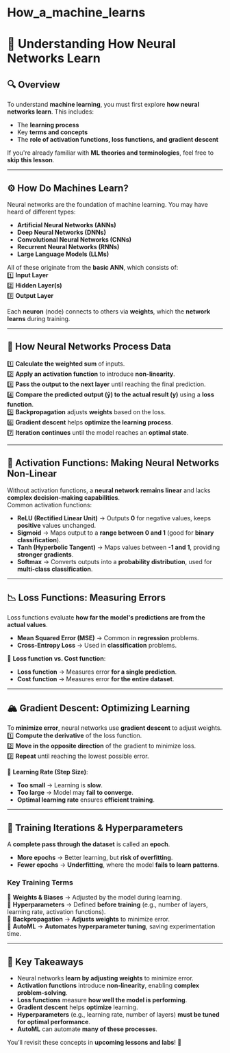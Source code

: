 # How_a_machine_learns

# 🧠 **Understanding How Neural Networks Learn**

## 🔍 **Overview**  
To understand **machine learning**, you must first explore **how neural networks learn**. This includes:  
- The **learning process**  
- Key **terms and concepts**  
- The **role of activation functions, loss functions, and gradient descent**  

If you're already familiar with **ML theories and terminologies**, feel free to **skip this lesson**.

---

## ⚙️ **How Do Machines Learn?**
Neural networks are the foundation of machine learning. You may have heard of different types:  
- **Artificial Neural Networks (ANNs)**  
- **Deep Neural Networks (DNNs)**  
- **Convolutional Neural Networks (CNNs)**  
- **Recurrent Neural Networks (RNNs)**  
- **Large Language Models (LLMs)**  

All of these originate from the **basic ANN**, which consists of:  
1️⃣ **Input Layer**  
2️⃣ **Hidden Layer(s)**  
3️⃣ **Output Layer**  

Each **neuron** (node) connects to others via **weights**, which the **network learns** during training.

---

## 🔢 **How Neural Networks Process Data**
1️⃣ **Calculate the weighted sum** of inputs.  
2️⃣ **Apply an activation function** to introduce **non-linearity**.  
3️⃣ **Pass the output to the next layer** until reaching the final prediction.  
4️⃣ **Compare the predicted output (ŷ) to the actual result (y)** using a **loss function**.  
5️⃣ **Backpropagation** adjusts **weights** based on the loss.  
6️⃣ **Gradient descent** helps **optimize the learning process**.  
7️⃣ **Iteration continues** until the model reaches an **optimal state**.

---

## 🚀 **Activation Functions: Making Neural Networks Non-Linear**
Without activation functions, a **neural network remains linear** and lacks **complex decision-making capabilities**.  
Common activation functions:  
- **ReLU (Rectified Linear Unit)** → Outputs **0** for negative values, keeps **positive** values unchanged.  
- **Sigmoid** → Maps output to a **range between 0 and 1** (good for **binary classification**).  
- **Tanh (Hyperbolic Tangent)** → Maps values between **-1 and 1**, providing **stronger gradients**.  
- **Softmax** → Converts outputs into a **probability distribution**, used for **multi-class classification**.

---

## 📉 **Loss Functions: Measuring Errors**
Loss functions evaluate **how far the model's predictions are from the actual values**.  
- **Mean Squared Error (MSE)** → Common in **regression** problems.  
- **Cross-Entropy Loss** → Used in **classification** problems.  

📌 **Loss function vs. Cost function**:  
- **Loss function** → Measures error **for a single prediction**.  
- **Cost function** → Measures error **for the entire dataset**.

---

## 🏔️ **Gradient Descent: Optimizing Learning**
To **minimize error**, neural networks use **gradient descent** to adjust weights.  
1️⃣ **Compute the derivative** of the loss function.  
2️⃣ **Move in the opposite direction** of the gradient to minimize loss.  
3️⃣ **Repeat** until reaching the lowest possible error.  

📌 **Learning Rate (Step Size)**:  
- **Too small** → Learning is **slow**.  
- **Too large** → Model may **fail to converge**.  
- **Optimal learning rate** ensures **efficient training**.

---

## 🔄 **Training Iterations & Hyperparameters**
A **complete pass through the dataset** is called an **epoch**.  
- **More epochs** → Better learning, but **risk of overfitting**.  
- **Fewer epochs** → **Underfitting**, where the model **fails to learn patterns**.  

### **Key Training Terms**
🔹 **Weights & Biases** → Adjusted by the model during learning.  
🔹 **Hyperparameters** → Defined **before training** (e.g., number of layers, learning rate, activation functions).  
🔹 **Backpropagation** → **Adjusts weights** to minimize error.  
🔹 **AutoML** → **Automates hyperparameter tuning**, saving experimentation time.

---

## 🎯 **Key Takeaways**
- Neural networks **learn by adjusting weights** to minimize error.  
- **Activation functions** introduce **non-linearity**, enabling **complex problem-solving**.  
- **Loss functions** measure **how well the model is performing**.  
- **Gradient descent** helps **optimize** learning.  
- **Hyperparameters** (e.g., learning rate, number of layers) **must be tuned for optimal performance**.  
- **AutoML** can automate **many of these processes**.  

You’ll revisit these concepts in **upcoming lessons and labs**! 🚀  
